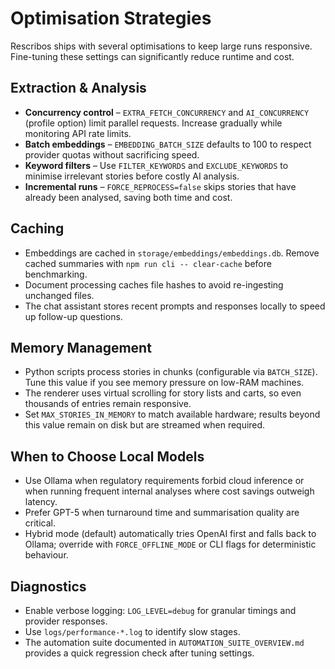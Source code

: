 # Optimisation Strategies

Rescribos ships with several optimisations to keep large runs responsive. Fine-tuning these settings can significantly reduce runtime and cost.

## Extraction & Analysis

- **Concurrency control** – `EXTRA_FETCH_CONCURRENCY` and `AI_CONCURRENCY` (profile option) limit parallel requests. Increase gradually while monitoring API rate limits.
- **Batch embeddings** – `EMBEDDING_BATCH_SIZE` defaults to 100 to respect provider quotas without sacrificing speed.
- **Keyword filters** – Use `FILTER_KEYWORDS` and `EXCLUDE_KEYWORDS` to minimise irrelevant stories before costly AI analysis.
- **Incremental runs** – `FORCE_REPROCESS=false` skips stories that have already been analysed, saving both time and cost.

## Caching

- Embeddings are cached in `storage/embeddings/embeddings.db`. Remove cached summaries with `npm run cli -- clear-cache` before benchmarking.
- Document processing caches file hashes to avoid re-ingesting unchanged files.
- The chat assistant stores recent prompts and responses locally to speed up follow-up questions.

## Memory Management

- Python scripts process stories in chunks (configurable via `BATCH_SIZE`). Tune this value if you see memory pressure on low-RAM machines.
- The renderer uses virtual scrolling for story lists and carts, so even thousands of entries remain responsive.
- Set `MAX_STORIES_IN_MEMORY` to match available hardware; results beyond this value remain on disk but are streamed when required.

## When to Choose Local Models

- Use Ollama when regulatory requirements forbid cloud inference or when running frequent internal analyses where cost savings outweigh latency.
- Prefer GPT-5 when turnaround time and summarisation quality are critical.
- Hybrid mode (default) automatically tries OpenAI first and falls back to Ollama; override with `FORCE_OFFLINE_MODE` or CLI flags for deterministic behaviour.

## Diagnostics

- Enable verbose logging: `LOG_LEVEL=debug` for granular timings and provider responses.
- Use `logs/performance-*.log` to identify slow stages.
- The automation suite documented in `AUTOMATION_SUITE_OVERVIEW.md` provides a quick regression check after tuning settings.
